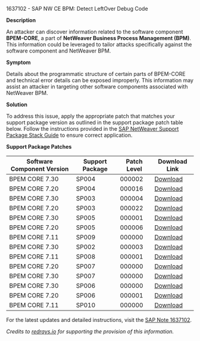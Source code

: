 1637102 - SAP NW CE BPM: Detect LeftOver Debug Code

**Description**

An attacker can discover information related to the software component **BPEM-CORE**, a part of **NetWeaver Business Process Management (BPM)**. This information could be leveraged to tailor attacks specifically against the software component and NetWeaver BPM.

**Symptom**

Details about the programmatic structure of certain parts of BPEM-CORE and technical error details can be exposed improperly. This information may assist an attacker in targeting other software components associated with NetWeaver BPM.

**Solution**

To address this issue, apply the appropriate patch that matches your support package version as outlined in the support package patch table below. Follow the instructions provided in the [SAP NetWeaver Support Package Stack Guide](https://me.sap.com/) to ensure correct application.

**Support Package Patches**

| Software Component Version | Support Package | Patch Level | Download Link |
|----------------------------|-----------------|-------------|---------------|
| BPEM CORE 7.30             | SP004           | 000002      | [Download](https://userapps.support.sap.com/sap/support/swdc/notes?cvnr=01200615320200015008&support_package=SP004&patch_level=000002) |
| BPEM CORE 7.20             | SP004           | 000016      | [Download](https://userapps.support.sap.com/sap/support/swdc/notes?cvnr=01200615320200012905&support_package=SP004&patch_level=000016) |
| BPEM CORE 7.30             | SP003           | 000004      | [Download](https://userapps.support.sap.com/sap/support/swdc/notes?cvnr=01200615320200015008&support_package=SP003&patch_level=000004) |
| BPEM CORE 7.20             | SP003           | 000022      | [Download](https://userapps.support.sap.com/sap/support/swdc/notes?cvnr=01200615320200012905&support_package=SP003&patch_level=000022) |
| BPEM CORE 7.30             | SP005           | 000001      | [Download](https://userapps.support.sap.com/sap/support/swdc/notes?cvnr=01200615320200015008&support_package=SP005&patch_level=000001) |
| BPEM CORE 7.20             | SP005           | 000006      | [Download](https://userapps.support.sap.com/sap/support/swdc/notes?cvnr=01200615320200012905&support_package=SP005&patch_level=000006) |
| BPEM CORE 7.11             | SP009           | 000000      | [Download](https://userapps.support.sap.com/sap/support/swdc/notes?cvnr=01200314690200006943&support_package=SP009&patch_level=000000) |
| BPEM CORE 7.30             | SP002           | 000003      | [Download](https://userapps.support.sap.com/sap/support/swdc/notes?cvnr=01200615320200015008&support_package=SP002&patch_level=000003) |
| BPEM CORE 7.11             | SP008           | 000001      | [Download](https://userapps.support.sap.com/sap/support/swdc/notes?cvnr=01200314690200006943&support_package=SP008&patch_level=000001) |
| BPEM CORE 7.20             | SP007           | 000000      | [Download](https://userapps.support.sap.com/sap/support/swdc/notes?cvnr=01200615320200012905&support_package=SP007&patch_level=000000) |
| BPEM CORE 7.30             | SP007           | 000000      | [Download](https://userapps.support.sap.com/sap/support/swdc/notes?cvnr=01200615320200015008&support_package=SP007&patch_level=000000) |
| BPEM CORE 7.30             | SP006           | 000000      | [Download](https://userapps.support.sap.com/sap/support/swdc/notes?cvnr=01200615320200015008&support_package=SP006&patch_level=000000) |
| BPEM CORE 7.20             | SP006           | 000001      | [Download](https://userapps.support.sap.com/sap/support/swdc/notes?cvnr=01200615320200012905&support_package=SP006&patch_level=000001) |
| BPEM CORE 7.11             | SP010           | 000000      | [Download](https://userapps.support.sap.com/sap/support/swdc/notes?cvnr=01200314690200006943&support_package=SP010&patch_level=000000) |

For the latest updates and detailed instructions, visit the [SAP Note 1637102](https://me.sap.com/notes/1637102).

*Credits to [redrays.io](https://redrays.io) for supporting the provision of this information.*
